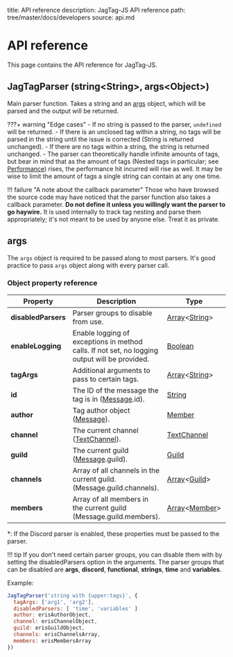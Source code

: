 title: API reference
description: JagTag-JS API reference
path: tree/master/docs/developers
source: api.md

# API reference

This page contains the API reference for JagTag-JS.

<!-- Using HTML header because of auto-replacement -->
## JagTagParser (string<**String**\>, args<**Object**\>)

Main parser function. Takes a string and an [args](#args) object, which will be parsed and the output will be returned.

???+ warning "Edge cases"
    - If no string is passed to the parser, `undefined` will be returned.
    - If there is an unclosed tag within a string, no tags will be parsed in the string until the issue is corrected (String is returned unchanged).
    - If there are no tags within a string, the string is returned unchanged.
    - The parser can theoretically handle infinite amounts of tags, but bear in mind that as the amount of tags (Nested tags in particular; see [Performance](/developers/performance)) rises, the performance hit incurred will rise as well. It may be wise to limit the amount of tags a single string can contain at any one time.

!!! failure "A note about the callback parameter"
    Those who have browsed the source code may have noticed that the parser function also takes a callback parameter. **Do not define it unless you willingly want the parser to go haywire.** It is used internally to track tag nesting and parse them appropriately; it's not meant to be used by anyone else. Treat it as private.

## args

The `args` object is required to be passed along to most parsers. It's good practice to pass `args` object along with every parser call.

### Object property reference

| Property | Description | Type | Used by | Optional? |
| -------- | ----------- | ---- | ------- | --------- |
| **disabledParsers** | Parser groups to disable from use. | <a href="{{array}}">Array</a><<a href="{{string}}">String</a>> | Parser | Yes |
| **enableLogging** | Enable logging of exceptions in method calls. If not set, no logging output will be provided. | <a href="{{boolean}}">Boolean</a> | Parser | Yes
| **tagArgs** | Additional arguments to pass to certain tags. | <a href="{{array}}">Array</a><<a href="{{string}}">String</a>> | Args | Yes |
| **id** | The ID of the message the tag is in (<a href="{{message}}">Message</a>.id). | <a href="{{string}}">String</a> | Variables | No |
| **author** | Tag author object (<a href="{{message}}">Message</a>). | <a href="{{member}}">Member</a> | Discord | No* |
| **channel** | The current channel (<a href="{{textchannel}}">TextChannel</a>). | <a href="{{textchannel}}">TextChannel</a> | Discord | No* |
| **guild** | The current guild (<a href="{{message}}">Message</a>.guild). | <a href="{{guild}}">Guild</a> | Discord | No* |
| **channels** | Array of all channels in the current guild. (Message.guild.channels). | <a href="{{array}}">Array</a><<a href="{{guild}}">Guild</a>> | Discord | No* |
| **members** | Array of all members in the current guild (Message.guild.members). | <a href="{{array}}">Array</a><<a href="{{member}}">Member</a>> | Discord | No* |

\*: If the Discord parser is enabled, these properties must be passed to the parser.

!!! tip
    If you don't need certain parser groups, you can disable them with by setting the disabledParsers option in the arguments. The parser groups that can be disabled are **args**, **discord**, **functional**, **strings**, **time** and **variables**.

Example:

```js
JagTagParser('string with {upper:tags}', {
  tagArgs: ['arg1', 'arg2'],
  disabledParsers: [ 'time', 'variables' ]
  author: erisAuthorObject,
  channel: erisChannelObject,
  guild: erisGuildObject,
  channels: erisChannelsArray,
  members: erisMembersArray
})
```
